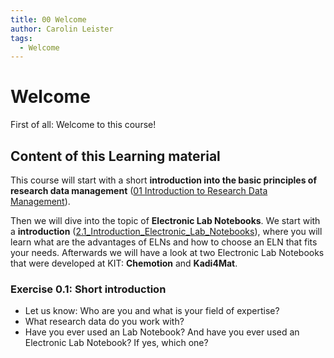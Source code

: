 ```yaml
---
title: 00 Welcome
author: Carolin Leister
tags:
  - Welcome
---
```


# Welcome

First of all: Welcome to this course!

## Content of this Learning material

This course will start with a short **introduction into the basic principles of research data management** ([01 Introduction to Research Data Management](../01%20Introduction%20to%20Research%20Data%20Management/RDM_content.md)).

Then we will dive into the topic of **Electronic Lab Notebooks**. We start with a **introduction** ([2.1_Introduction_Electronic_Lab_Notebooks](../02%20Electronic%20Lab%20Notebooks/2.1_Introduction_Electronic_Lab_Notebooks.md)), where you will learn what are the advantages of ELNs and how to choose an ELN that fits your needs. Afterwards we will have a look at two Electronic Lab Notebooks that were developed at KIT: **Chemotion** and **Kadi4Mat**.

### Exercise 0.1: Short introduction 
- Let us know: Who are you and what is your field of expertise?
- What research data do you work with?
- Have you ever used an Lab Notebook? And have you ever used an Electronic Lab Notebook? If yes, which one?


